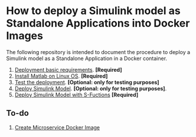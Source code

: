 # How to deploy a Simulink model as Standalone Applications into Docker Images

The following repository is intended to document the procedure to deploy a Simulink model as a Standalone Application in a Docker container.

1. [Deployment basic requirements](./documentation/BasicReq.md). **[Required]**
2. [Install Matlab on Linux OS](./documentation/MatlabOnLinux.md). **[Required]**
3. [Test the deployment](./documentation/PackageMatlabApplication.md). **[Optional: only for testing purposes]**
4. [Deploy Simulink Model](./documentation/SimuDockerDep.md). **[Optional: only for testing purposes]**.
5. [Deploy Simulink Model with S-Fuctions](./documentation/SimS-FunctDockerDep.md) **[Required]**

## To-do

1. [Create Microservice Docker Image](https://es.mathworks.com/help/compiler_sdk/mps_dev_test/create-a-microservice-docker-image.html)